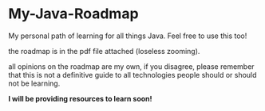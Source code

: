 # My-Java-Roadmap
My personal path of learning for all things Java. Feel free to use this too!

the roadmap is in the pdf file attached (loseless zooming).

all opinions on the roadmap are my own, if you disagree, please remember that this is not a definitive guide to all technologies people should or should not be learning.

**I will be providing resources to learn soon!**
